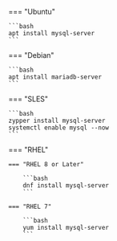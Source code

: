 === "Ubuntu"

    ```bash
    apt install mysql-server
    ```

=== "Debian"

    ```bash
    apt install mariadb-server
    ```

=== "SLES"

    ```bash
    zypper install mysql-server
    systemctl enable mysql --now
    ```

=== "RHEL"

    === "RHEL 8 or Later"

        ```bash
        dnf install mysql-server
        ```

    === "RHEL 7"

        ```bash
        yum install mysql-server
        ```
        